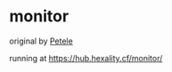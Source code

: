 # monitor
original by [Petele](https://glitch.com/@petele)

running at https://hub.hexality.cf/monitor/
